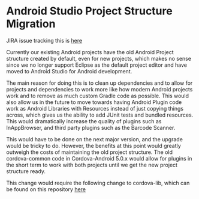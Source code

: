 # Android Studio Project Structure Migration


JIRA issue tracking this is [here](https://issues.apache.org/jira/browse/CB-11244)

Currently our existing Android projects have the old Android Project structure
created by default, even for new projects, which makes no sense since we no
longer support Eclipse as the default project editor and have moved to Android
Studio for Android development.

The main reason for doing this is to clean up dependencies and to allow for
projects and dependencies to work more like how modern Android projects work
and to remove as much custom Gradle code as possible. This would also allow us
in the future to move towards having Android Plugin code work as Android
Libraries with Resources instead of just copying things across, which gives us
the ability to add JUnit tests and bundled resources. This would dramatically
increase the quality of plugins such as InAppBrowser, and third party plugins
such as the Barcode Scanner.

This would have to be done on the next major version, and the upgrade would be
tricky to do. However, the benefits at this point would greatly outweigh the
costs of maintaining the old project structure. The old cordova-common code in
Cordova-Android 5.0.x would allow for plugins in the short term to work with
both projects until we get the new project structure ready.

This change would require the following change to cordova-lib, which can be found
on this repository [here](https://github.com/infil00p/cordova-lib/commit/73d6fc0d0290de0b6d341b60a02ffe1e4fce1d3f)


